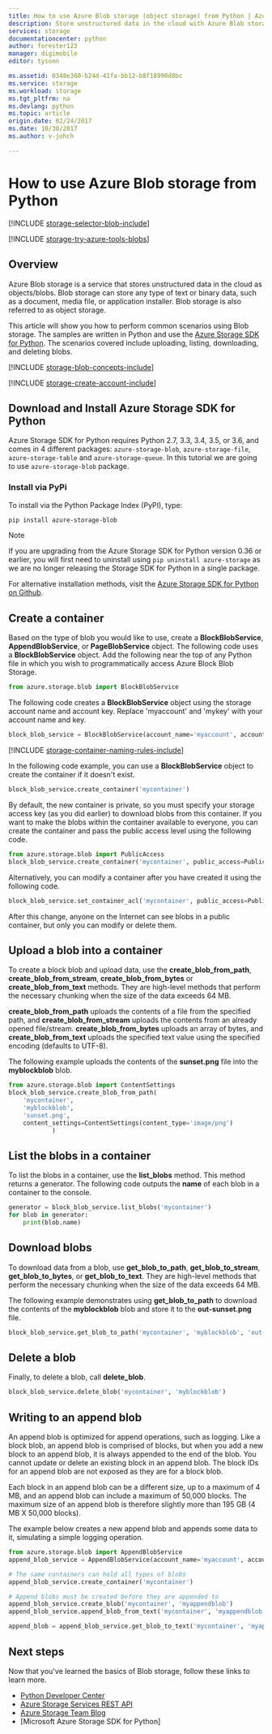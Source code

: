 ```yaml
---
title: How to use Azure Blob storage (object storage) from Python | Azure
description: Store unstructured data in the cloud with Azure Blob storage (object storage).
services: storage
documentationcenter: python
author: forester123
manager: digimobile
editor: tysonn

ms.assetid: 0348e360-b24d-41fa-bb12-b8f18990d8bc
ms.service: storage
ms.workload: storage
ms.tgt_pltfrm: na
ms.devlang: python
ms.topic: article
origin.date: 02/24/2017
ms.date: 10/30/2017
ms.author: v-johch

---
```

# How to use Azure Blob storage from Python
[!INCLUDE [storage-selector-blob-include](../../../includes/storage-selector-blob-include.md)]

[!INCLUDE [storage-try-azure-tools-blobs](../../../includes/storage-try-azure-tools-blobs.md)]

## Overview
Azure Blob storage is a service that stores unstructured data in the cloud as objects/blobs. Blob storage can store any type of text or binary data, such as a document, media file, or application installer. Blob storage is also referred to as object storage.

This article will show you how to perform common scenarios using Blob storage. The samples are written in Python and use the [Azure Storage SDK for Python]. The scenarios covered include uploading, listing, downloading, and deleting blobs.

[!INCLUDE [storage-blob-concepts-include](../../../includes/storage-blob-concepts-include.md)]

[!INCLUDE [storage-create-account-include](../../../includes/storage-create-account-include.md)]

## Download and Install Azure Storage SDK for Python

Azure Storage SDK for Python requires Python 2.7, 3.3, 3.4, 3.5, or 3.6, and comes in 4 different packages: `azure-storage-blob`, `azure-storage-file`, `azure-storage-table` and `azure-storage-queue`. In this tutorial we are going to use `azure-storage-blob` package.
 
### Install via PyPi

To install via the Python Package Index (PyPI), type:

```bash
pip install azure-storage-blob
```


> [!NOTE]
> If you are upgrading from the Azure Storage SDK for Python version 0.36 or earlier, you will first need to uninstall using `pip uninstall azure-storage` as we are no longer releasing the Storage SDK for Python in a single package.
> 
> 

For alternative installation methods, visit the [Azure Storage SDK for Python on Github](https://github.com/Azure/azure-storage-python/).

## Create a container
Based on the type of blob you would like to use, create a **BlockBlobService**, **AppendBlobService**, or **PageBlobService** object. The following code uses a **BlockBlobService** object. Add the following near the top of any Python file in which you wish to programmatically access Azure Block Blob Storage.

```python
from azure.storage.blob import BlockBlobService
```

The following code creates a **BlockBlobService** object using the storage account name and account key.  Replace 'myaccount' and 'mykey' with your account name and key.

```python
block_blob_service = BlockBlobService(account_name='myaccount', account_key='mykey', endpoint_suffix='core.chinacloudapi.cn')
```

[!INCLUDE [storage-container-naming-rules-include](../../../includes/storage-container-naming-rules-include.md)]

In the following code example, you can use a **BlockBlobService** object to create the container if it doesn't exist.

```python
block_blob_service.create_container('mycontainer')
```

By default, the new container is private, so you must specify your storage access key (as you did earlier) to download blobs from this container. If you want to make the blobs within the container available to everyone, you can create the container and pass the public access level using the following code.

```python
from azure.storage.blob import PublicAccess
block_blob_service.create_container('mycontainer', public_access=PublicAccess.Container)
```

Alternatively, you can modify a container after you have created it using the following code.

```python
block_blob_service.set_container_acl('mycontainer', public_access=PublicAccess.Container)
```

After this change, anyone on the Internet can see blobs in a public container, but only you can modify or delete them.

## Upload a blob into a container
To create a block blob and upload data, use the **create\_blob\_from\_path**, **create\_blob\_from\_stream**, **create\_blob\_from\_bytes** or **create\_blob\_from\_text** methods. They are high-level methods that perform the necessary chunking when the size of the data exceeds 64 MB.

**create\_blob\_from\_path** uploads the contents of a file from the specified path, and **create\_blob\_from\_stream** uploads the contents from an already opened file/stream. **create\_blob\_from\_bytes** uploads an array of bytes, and **create\_blob\_from\_text** uploads the specified text value using the specified encoding (defaults to UTF-8).

The following example uploads the contents of the **sunset.png** file into the **myblockblob** blob.

```python
from azure.storage.blob import ContentSettings
block_blob_service.create_blob_from_path(
    'mycontainer',
    'myblockblob',
    'sunset.png',
    content_settings=ContentSettings(content_type='image/png')
            )
```

## List the blobs in a container
To list the blobs in a container, use the **list\_blobs** method. This method returns a generator. The following code outputs the **name** of each blob in a container to the console.

```python
generator = block_blob_service.list_blobs('mycontainer')
for blob in generator:
    print(blob.name)
```

## Download blobs
To download data from a blob, use **get\_blob\_to\_path**, **get\_blob\_to\_stream**, **get\_blob\_to\_bytes**, or **get\_blob\_to\_text**. They are high-level methods that perform the necessary chunking when the size of the data exceeds 64 MB.

The following example demonstrates using **get\_blob\_to\_path** to download the contents of the **myblockblob** blob and store it to the **out-sunset.png** file.

```python
block_blob_service.get_blob_to_path('mycontainer', 'myblockblob', 'out-sunset.png')
```

## Delete a blob
Finally, to delete a blob, call **delete_blob**.

```python
block_blob_service.delete_blob('mycontainer', 'myblockblob')
```

## Writing to an append blob
An append blob is optimized for append operations, such as logging. Like a block blob, an append blob is comprised of blocks, but when you add a new block to an append blob, it is always appended to the end of the blob. You cannot update or delete an existing block in an append blob. The block IDs for an append blob are not exposed as they are for a block blob.

Each block in an append blob can be a different size, up to a maximum of 4 MB, and an append blob can include a maximum of 50,000 blocks. The maximum size of an append blob is therefore slightly more than 195 GB (4 MB X 50,000 blocks).

The example below creates a new append blob and appends some data to it, simulating a simple logging operation.

```python
from azure.storage.blob import AppendBlobService
append_blob_service = AppendBlobService(account_name='myaccount', account_key='mykey', endpoint_suffix='core.chinacloudapi.cn')

# The same containers can hold all types of blobs
append_blob_service.create_container('mycontainer')

# Append blobs must be created before they are appended to
append_blob_service.create_blob('mycontainer', 'myappendblob')
append_blob_service.append_blob_from_text('mycontainer', 'myappendblob', u'Hello, world!')

append_blob = append_blob_service.get_blob_to_text('mycontainer', 'myappendblob')
```

## Next steps
Now that you've learned the basics of Blob storage, follow these links
to learn more.

* [Python Developer Center](/develop/python/)
* [Azure Storage Services REST API](http://msdn.microsoft.com/library/azure/dd179355)
* [Azure Storage Team Blog]
* [Microsoft Azure Storage SDK for Python]

[Azure Storage Team Blog]: http://blogs.msdn.com/b/windowsazurestorage/
[Azure Storage SDK for Python]: https://github.com/Azure/azure-storage-python

<!--Update_Description: add "Download and Install Azure Storage SDK for Python" section-->